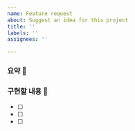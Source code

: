 ```yaml
---
name: Feature request
about: Suggest an idea for this project
title: ''
labels: ''
assignees: ''

---
```


### 요약 📝


### 구현할 내용 💭
- [ ] 
- [ ] 
- [ ]
